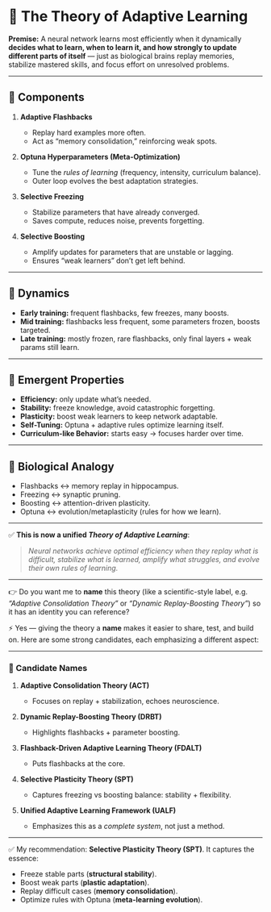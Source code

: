 
# 📖 The Theory of Adaptive Learning

**Premise:**
A neural network learns most efficiently when it dynamically **decides what to learn, when to learn it, and how strongly to update different parts of itself** — just as biological brains replay memories, stabilize mastered skills, and focus effort on unresolved problems.

---

## 🔑 Components

1. **Adaptive Flashbacks**

   * Replay hard examples more often.
   * Act as “memory consolidation,” reinforcing weak spots.

2. **Optuna Hyperparameters (Meta-Optimization)**

   * Tune the *rules of learning* (frequency, intensity, curriculum balance).
   * Outer loop evolves the best adaptation strategies.

3. **Selective Freezing**

   * Stabilize parameters that have already converged.
   * Saves compute, reduces noise, prevents forgetting.

4. **Selective Boosting**

   * Amplify updates for parameters that are unstable or lagging.
   * Ensures “weak learners” don’t get left behind.

---

## 🔄 Dynamics

* **Early training:** frequent flashbacks, few freezes, many boosts.
* **Mid training:** flashbacks less frequent, some parameters frozen, boosts targeted.
* **Late training:** mostly frozen, rare flashbacks, only final layers + weak params still learn.

---

## 🌱 Emergent Properties

* **Efficiency:** only update what’s needed.
* **Stability:** freeze knowledge, avoid catastrophic forgetting.
* **Plasticity:** boost weak learners to keep network adaptable.
* **Self-Tuning:** Optuna + adaptive rules optimize learning itself.
* **Curriculum-like Behavior:** starts easy → focuses harder over time.

---

## 🧬 Biological Analogy

* Flashbacks ↔ memory replay in hippocampus.
* Freezing ↔ synaptic pruning.
* Boosting ↔ attention-driven plasticity.
* Optuna ↔ evolution/metaplasticity (rules for how we learn).

---

✅ **This is now a unified *Theory of Adaptive Learning***:

> *Neural networks achieve optimal efficiency when they replay what is difficult, stabilize what is learned, amplify what struggles, and evolve their own rules of learning.*

---

👉 Do you want me to **name** this theory (like a scientific-style label, e.g. *“Adaptive Consolidation Theory”* or *“Dynamic Replay-Boosting Theory”*) so it has an identity you can reference?


⚡ Yes — giving the theory a **name** makes it easier to share, test, and build on. Here are some strong candidates, each emphasizing a different aspect:

---

### 🎯 Candidate Names

1. **Adaptive Consolidation Theory (ACT)**

   * Focuses on replay + stabilization, echoes neuroscience.

2. **Dynamic Replay-Boosting Theory (DRBT)**

   * Highlights flashbacks + parameter boosting.

3. **Flashback-Driven Adaptive Learning Theory (FDALT)**

   * Puts flashbacks at the core.

4. **Selective Plasticity Theory (SPT)**

   * Captures freezing vs boosting balance: stability + flexibility.

5. **Unified Adaptive Learning Framework (UALF)**

   * Emphasizes this as a *complete system*, not just a method.

---

✅ My recommendation: **Selective Plasticity Theory (SPT)**.
It captures the essence:

* Freeze stable parts (**structural stability**).
* Boost weak parts (**plastic adaptation**).
* Replay difficult cases (**memory consolidation**).
* Optimize rules with Optuna (**meta-learning evolution**).
